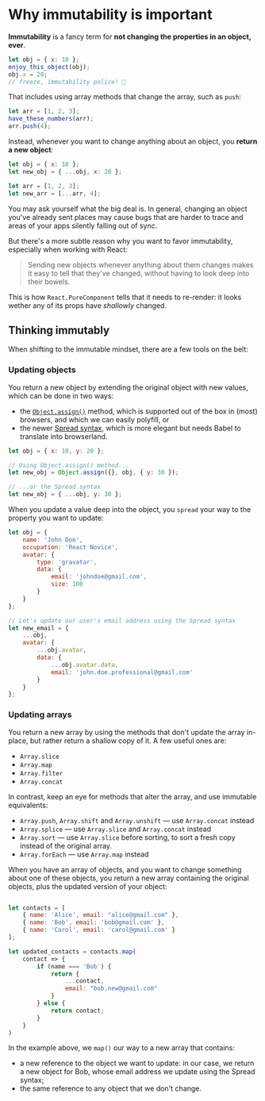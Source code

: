 # Why immutability is important

__Immutability__ is a fancy term for __not changing the properties in an object, ever__.

```js
let obj = { x: 10 };
enjoy_this_object(obj);
obj.x = 20; 
// freeze, immutability police! 🚨
```

That includes using array methods that change the array, such as `push`:

```js
let arr = [1, 2, 3];
have_these_numbers(arr);
arr.push(4);
```

Instead, whenever you want to change anything about an object, you __return a new object__:

```js
let obj = { x: 10 };
let new_obj = { ...obj, x: 20 };

let arr = [1, 2, 3];
let new_arr = [...arr, 4];
```

You may ask yourself what the big deal is. In general, changing an object you've already sent places may cause bugs that are harder to trace and areas of your apps silently falling out of sync.

But there's a more subtle reason why you want to favor immutability, especially when working with React: 

> Sending new objects whenever anything about them changes makes it easy to tell that they've changed, without having to look deep into their bowels.

This is how `React.PureComponent` tells that it needs to re-render: it looks wether any of its props have _shallowly_ changed.

## Thinking immutably

When shifting to the immutable mindset, there are a few tools on the belt:

### Updating objects 

You return a new object by extending the original object with new values, which can be done in two ways:

* the [`Object.assign()`](https://developer.mozilla.org/en-US/docs/Web/JavaScript/Reference/Global_Objects/Object/assign) method, which is supported out of the box in (most) browsers, and which we can easily polyfill, or
* the newer [Spread syntax](https://developer.mozilla.org/en-US/docs/Web/JavaScript/Reference/Operators/Spread_syntax), which is more elegant but needs Babel to translate into browserland.

```js
let obj = { x: 10, y: 20 };

// Using Object.assign() method...
let new_obj = Object.assign({}, obj, { y: 30 }); 

// ...or the Spread syntax
let new_obj = { ...obj, y: 30 }; 
```

When you update a value deep into the object, you `spread` your way to the property you want to update:

```js
let obj = {
	name: 'John Doe',
	occupation: 'React Novice',
	avatar: {
		type: 'gravatar',
		data: {
			email: 'johndoe@gmail.com',
			size: 100
		}
	}
};

// Let's update our user's email address using the Spread syntax
let new_email = {
	...obj,
	avatar: {
		...obj.avatar,
		data: {
			...obj.avatar.data,
			email: 'john.doe.professional@gmail.com'
		}
	}
};
```

### Updating arrays

You return a new array by using the methods that don't update the array in-place, but rather return a shallow copy of it. A few useful ones are:

* `Array.slice`
* `Array.map`
* `Array.filter`
* `Array.concat`

In contrast, keep an eye for methods that alter the array, and use immutable equivalents:

* `Array.push`, `Array.shift` and `Array.unshift` — use `Array.concat` instead
* `Array.splice` — use `Array.slice` and `Array.concat` instead
* `Array.sort` — use `Array.slice` before sorting, to sort a fresh copy instead of the original array.
* `Array.forEach` — use `Array.map` instead

When you have an array of objects, and you want to change something about one of these objects, you return a new array containing the original objects, plus the updated version of your object:

```js

let contacts = [
	{ name: 'Alice', email: "alice@gmail.com" },
	{ name: 'Bob', email: 'bob@gmail.com' },
	{ name: 'Carol', email: 'carol@gmail.com' }
];

let updated_contacts = contacts.map(
	contact => {
		if (name === 'Bob') {
			return {
				...contact,
				email: "bob.new@gmail.com"
			}
		} else {
			return contact;
		}
	}
)

```

In the example above, we `map()` our way to a new array that contains:

* a new reference to the object we want to update: in our case, we return a new object for Bob, whose email address we update using the Spread syntax;
* the same reference to any object that we don't change.